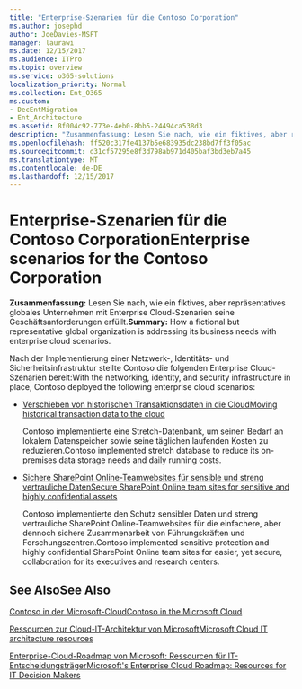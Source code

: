 ```yaml
---
title: "Enterprise-Szenarien für die Contoso Corporation"
ms.author: josephd
author: JoeDavies-MSFT
manager: laurawi
ms.date: 12/15/2017
ms.audience: ITPro
ms.topic: overview
ms.service: o365-solutions
localization_priority: Normal
ms.collection: Ent_O365
ms.custom:
- DecEntMigration
- Ent_Architecture
ms.assetid: 8f004c92-773e-4eb0-8bb5-24494ca538d3
description: "Zusammenfassung: Lesen Sie nach, wie ein fiktives, aber repräsentatives globales Unternehmen mit Enterprise Cloud-Szenarien seine Geschäftsanforderungen erfüllt."
ms.openlocfilehash: ff520c317fe4137b5e683935dc238bd7ff3f05ac
ms.sourcegitcommit: d31cf57295e8f3d798ab971d405baf3bd3eb7a45
ms.translationtype: MT
ms.contentlocale: de-DE
ms.lasthandoff: 12/15/2017
---
```

# <a name="enterprise-scenarios-for-the-contoso-corporation"></a><span data-ttu-id="2ad52-103">Enterprise-Szenarien für die Contoso Corporation</span><span class="sxs-lookup"><span data-stu-id="2ad52-103">Enterprise scenarios for the Contoso Corporation</span></span>

 <span data-ttu-id="2ad52-104">**Zusammenfassung:** Lesen Sie nach, wie ein fiktives, aber repräsentatives globales Unternehmen mit Enterprise Cloud-Szenarien seine Geschäftsanforderungen erfüllt.</span><span class="sxs-lookup"><span data-stu-id="2ad52-104">**Summary:** How a fictional but representative global organization is addressing its business needs with enterprise cloud scenarios.</span></span>
  
<span data-ttu-id="2ad52-105">Nach der Implementierung einer Netzwerk-, Identitäts- und Sicherheitsinfrastruktur stellte Contoso die folgenden Enterprise Cloud-Szenarien bereit:</span><span class="sxs-lookup"><span data-stu-id="2ad52-105">With the networking, identity, and security infrastructure in place, Contoso deployed the following enterprise cloud scenarios:</span></span>
  
- [<span data-ttu-id="2ad52-106">Verschieben von historischen Transaktionsdaten in die Cloud</span><span class="sxs-lookup"><span data-stu-id="2ad52-106">Moving historical transaction data to the cloud</span></span>](moving-historical-transaction-data-to-the-cloud.md)
    
    <span data-ttu-id="2ad52-107">Contoso implementierte eine Stretch-Datenbank, um seinen Bedarf an lokalem Datenspeicher sowie seine täglichen laufenden Kosten zu reduzieren.</span><span class="sxs-lookup"><span data-stu-id="2ad52-107">Contoso implemented stretch database to reduce its on-premises data storage needs and daily running costs.</span></span>
    
- [<span data-ttu-id="2ad52-108">Sichere SharePoint Online-Teamwebsites für sensible und streng vertrauliche Daten</span><span class="sxs-lookup"><span data-stu-id="2ad52-108">Secure SharePoint Online team sites for sensitive and highly confidential assets</span></span>](secure-sharepoint-online-team-sites-for-sensitive-and-highly-confidential-assets.md)
    
    <span data-ttu-id="2ad52-109">Contoso implementierte den Schutz sensibler Daten und streng vertrauliche SharePoint Online-Teamwebsites für die einfachere, aber dennoch sichere Zusammenarbeit von Führungskräften und Forschungszentren.</span><span class="sxs-lookup"><span data-stu-id="2ad52-109">Contoso implemented sensitive protection and highly confidential SharePoint Online team sites for easier, yet secure, collaboration for its executives and research centers.</span></span>
    
## <a name="see-also"></a><span data-ttu-id="2ad52-110">See Also</span><span class="sxs-lookup"><span data-stu-id="2ad52-110">See Also</span></span>

[<span data-ttu-id="2ad52-111">Contoso in der Microsoft-Cloud</span><span class="sxs-lookup"><span data-stu-id="2ad52-111">Contoso in the Microsoft Cloud</span></span>](contoso-in-the-microsoft-cloud.md)
  
[<span data-ttu-id="2ad52-112">Ressourcen zur Cloud-IT-Architektur von Microsoft</span><span class="sxs-lookup"><span data-stu-id="2ad52-112">Microsoft Cloud IT architecture resources</span></span>](microsoft-cloud-it-architecture-resources.md)

[<span data-ttu-id="2ad52-113">Enterprise-Cloud-Roadmap von Microsoft: Ressourcen für IT-Entscheidungsträger</span><span class="sxs-lookup"><span data-stu-id="2ad52-113">Microsoft's Enterprise Cloud Roadmap: Resources for IT Decision Makers</span></span>](https://sway.com/FJ2xsyWtkJc2taRD)



